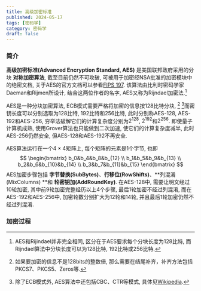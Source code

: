 ```yaml
---
title: 高级加密标准
published: 2024-05-17
tags: [密码学]
category: 密码学
draft: false
---
```


### 简介

**高级加密标准(Advanced Encryption Standard, AES)** 是美国联邦政府采用的分块 **对称加密算法**, 截至目前仍然不可攻破, 可被用于加密经NSA批准的加密模块中的绝密文档, 关于AES的官方文档可以参看[FIPS 197](https://doi.org/10.6028/NIST.FIPS.197-upd1). 该算法由比利时密码学家Daeman和Rijmen所设计, 结合这两位作者的名字, AES又称为Rijndael加密法.[^1] 

[^1]: AES和Rijindael并非完全相同, 区分在于AES要求每个分块长度为128比特, 而Rijndael算法中分块长度可以为128比特, 192比特或256比特.

AES是一种分块加密算法, ECB模式需要严格将加密的信息按128比特分块, [^2] [^3]而密钥长度可以分别选取为128比特, 192比特和256比特, 此时分别称AES-128, AES-192和AES-256, 穷举法破解它们的计算复杂度分别为$2^{128}$, $2^{192}$和$2^{256}$. 即使量子计算机成熟, 使用Grover算法也只能做到二次加速, 使它们的计算复杂度减半, 此时AES-256仍然安全, 但AES-128和AES-192不再安全.

[^3]: 除了ECB模式外, AES算法中还包括CBC、CTR等模式, 具体见[Wikipedia](https://en.wikipedia.org/wiki/Advanced_Encryption_Standard).
[^2]: 如果要加密的信息不是128bits的整数倍, 那么需要在结尾补齐，补齐方法包括PKCS7、PKCS5、Zeros等. 

AES算法运行在一个$4\times 4$矩阵上, 每个矩阵的元素是$1$个字节, 也即
$$
\begin{bmatrix}
b_0&b_4&b_8&b_{12} \\
b_1&b_5&b_9&b_{13} \\
b_2&b_6&b_{10}&b_{14} \\
b_3&b_7&b_{11}&b_{15}
\end{bmatrix}
$$
AES加密步骤包括 **字节替换(SubBytes)**、**行移位(RowShifts)**、**列混淆(MixColumns) **和 **轮密钥加(AddRoundKey)**. 在AES-128中, 需要让明文经过10轮加密, 其中前9轮加密完整经历以上4个步骤, 最后1轮加密不经过列混淆, 而在AES-192和AES-256中, 加密轮数分别扩大为12轮和14轮, 并且最后1轮加密仍然不经过列混淆.

### 加密过程

